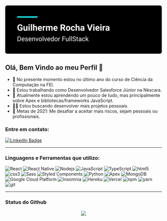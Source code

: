 <p align="center">
  <img src="./.github/card-info.png"/>
</p>

## Olá, Bem Vindo ao meu Perfil 👋

- 📖 No presente momento estou no último ano do curso de Ciência da Computação na FEI.
- 💼 Estou trabalhando como Desenvolvedor Salesforce Júnior na Nèscara.
- 🌱 Atualmente estou aprendendo um pouco de tudo, mas principalmente sobre Apex e bibliotecas/frameworks JavaScript.
- 🦸‍♂️ Estou buscando desenvolver mais projetos pessoais.
- 🥅 Metas de 2021: Me desafiar a aceitar mais riscos, sejam pessoais ou profissionais.

### Entre em contato:

<a href="https://www.linkedin.com/in/grochavieira/">
  <img src="https://img.shields.io/badge/-@grochavieira-0077B5?style=flat-square&amp;labelColor=0077B5&amp;logo=LinkedIn&amp;link=https://www.linkedin.com/in/grochavieira/" alt="LinkedIn Badge"></a>

---

### Linguagens e Ferramentas que utilizo:

<p>
  <img alt="React" src="https://img.shields.io/badge/-React-45b8d8?style=flat-square&logo=react&logoColor=white" />
  <img alt="React Native" src="https://img.shields.io/badge/-React_Native-8257e6?style=flat-square&logo=react&logoColor=white" />
  <img alt="Nodejs" src="https://img.shields.io/badge/-Nodejs-43853d?style=flat-square&logo=Node.js&logoColor=white" />
  <img alt="JavaScript" src="https://img.shields.io/badge/-JavaScript-F0DB4F?style=flat-square&logo=javascript&logoColor=black" />
  <img alt="TypeScript" src="https://img.shields.io/badge/-TypeScript-007ACC?style=flat-square&logo=typescript&logoColor=white" />
  <img alt="html5" src="https://img.shields.io/badge/-HTML5-E34F26?style=flat-square&logo=html5&logoColor=white" />
  <img alt="css3" src="https://img.shields.io/badge/-CSS3-264de4?style=flat-square&logo=css3&logoColor=white" />
  <img alt="Sass" src="https://img.shields.io/badge/-Sass-CC6699?style=flat-square&logo=sass&logoColor=white" />
  <img alt="Styled Components" src="https://img.shields.io/badge/-Styled_Components-db7092?style=flat-square&logo=styled-components&logoColor=white" />
  <img alt="Python" src="https://img.shields.io/badge/-Python-407EB0?style=flat-square&logo=python&logoColor=white" />
  <img alt="Apex" src="https://img.shields.io/badge/-Apex-0A9AD7?style=flat-square&logo=salesforce&logoColor=white" />
  <img alt="MongoDB" src="https://img.shields.io/badge/-MongoDB-13aa52?style=flat-square&logo=mongodb&logoColor=white" />
  <img alt="Google Cloud Platform" src="https://img.shields.io/badge/-Google_Cloud_Platform-1a73e8?style=flat-square&logo=google-cloud&logoColor=white" />
  <img alt="Insomnia" src="https://img.shields.io/badge/-Insomnia-5849BE?style=flat-square&logo=insomnia&logoColor=white" />
  <img alt="Heroku" src="https://img.shields.io/badge/-Heroku-430098?style=flat-square&logo=heroku&logoColor=white" />
  <img alt="Vercel" src="https://img.shields.io/badge/-Vercel-000000?style=flat-square&logo=vercel&logoColor=white" />
  <img alt="npm" src="https://img.shields.io/badge/-NPM-CB3837?style=flat-square&logo=npm&logoColor=white" />
  <img alt="yarn" src="https://img.shields.io/badge/-YARN-1476A2?style=flat-square&logo=yarn&logoColor=white" />
  <img alt="git" src="https://img.shields.io/badge/-Git-F05032?style=flat-square&logo=git&logoColor=white" />
</p>

---

### Status do Github

<p align="center">
  <a href="https://github.com/anuraghazra/github-readme-stats">
    <img
      align="center"
      src="https://github-readme-stats.vercel.app/api?username=grochavieira&include_all_commits=true&show_icons=true&hide_border=true&bg_color=30,28E7B1,17D6EB&title_color=000411&text_color=000411&icon_color=333"
    />
  </a>
</p>
